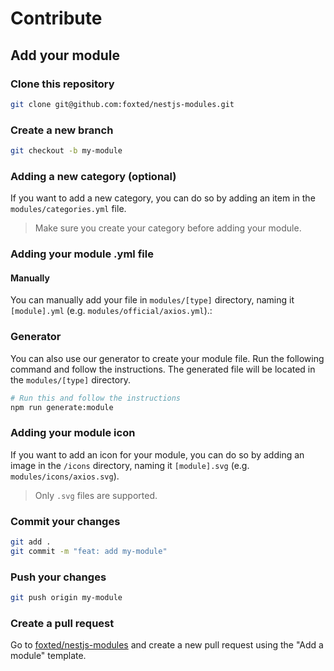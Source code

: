 # Contribute

## Add your module

### Clone this repository

```bash
git clone git@github.com:foxted/nestjs-modules.git
```

### Create a new branch

```bash
git checkout -b my-module
```

### Adding a new category (optional)

If you want to add a new category, you can do so by adding an item in the `modules/categories.yml` file.

> Make sure you create your category before adding your module.

### Adding your module .yml file

#### Manually

You can manually add your file in `modules/[type]` directory, naming it `[module].yml` (e.g. `modules/official/axios.yml`).: 

### Generator

You can also use our generator to create your module file. Run the following command and follow the instructions.
The generated file will be located in the `modules/[type]` directory.

```bash
# Run this and follow the instructions
npm run generate:module
```

### Adding your module icon

If you want to add an icon for your module, you can do so by adding an image in the `/icons` directory, naming it `[module].svg` (e.g. `modules/icons/axios.svg`).

> Only `.svg` files are supported.

### Commit your changes

```bash
git add .
git commit -m "feat: add my-module"
```

### Push your changes

```bash
git push origin my-module
```

### Create a pull request

Go to [foxted/nestjs-modules](https://github.com/foxted/nestjs-modules/pulls) and create a new pull request using the "Add a module" template.
